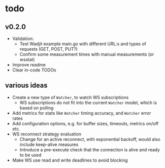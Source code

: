 # todo

## v0.2.0

- Validation:
  - Test Wadjit example main.go with different URL:s and types of requests (GET, POST, PUT?)
  - Confirm some measurement times with manual measurements (or wsstat)
- Improve readme
- Clear in-code TODOs

## various ideas

- Create a new type of `Watcher`, to watch WS subscriptions
  - WS subscriptions do not fit into the current `Watcher` model, which is based on polling
- Add metrics for stats like `Watcher` timing accuracy, and `Watcher` error rates
- Add configuration options, e.g. for buffer sizes, timeouts, metrics on/off etc.
- WS reconnect strategy evaluation
  - Change for an active reconnect, with exponential backoff, would also include keep-alive measures
  - Introduce a pre-execute check that the connection is alive and ready to be used
- Make WS use read and write deadlines to avoid blocking
